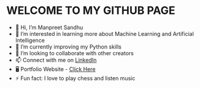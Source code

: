 <h1>WELCOME TO MY GITHUB PAGE</h1>

- 👋 Hi, I’m Manpreet Sandhu
- 👀 I’m interested in learning more about Machine Learning and Artificial Intelligence
- 🌱 I’m currently improving my Python skills 
- 👯 I’m looking to collaborate with other creators
- 📫 Connect with me on <a href="https://www.linkedin.com/in/manpreetsandhu5998/" target="_blank">LinkedIn</a>
- 🖥️ Portfolio Website - <a href="https://sandh232.github.io/" target="_blank">Click Here</a>
- ⚡ Fun fact: I love to play chess and listen music


<!---
sandh232/sandh232 is a ✨ special ✨ repository because its `README.md` (this file) appears on your GitHub profile.
You can click the Preview link to take a look at your changes.
--->
